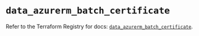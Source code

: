 # `data_azurerm_batch_certificate`

Refer to the Terraform Registry for docs: [`data_azurerm_batch_certificate`](https://registry.terraform.io/providers/hashicorp/azurerm/4.11.0/docs/data-sources/batch_certificate).
